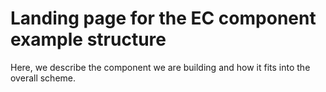 # Landing page for the EC component example structure

Here, we describe the component we are building and how it fits into the overall scheme.

